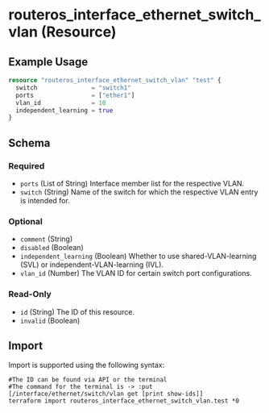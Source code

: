 # routeros_interface_ethernet_switch_vlan (Resource)


## Example Usage
```terraform
resource "routeros_interface_ethernet_switch_vlan" "test" {
  switch               = "switch1"
  ports                = ["ether1"]
  vlan_id              = 10
  independent_learning = true
}
```

<!-- schema generated by tfplugindocs -->
## Schema

### Required

- `ports` (List of String) Interface member list for the respective VLAN.
- `switch` (String) Name of the switch for which the respective VLAN entry is intended for.

### Optional

- `comment` (String)
- `disabled` (Boolean)
- `independent_learning` (Boolean) Whether to use shared-VLAN-learning (SVL) or independent-VLAN-learning (IVL).
- `vlan_id` (Number) The VLAN ID for certain switch port configurations.

### Read-Only

- `id` (String) The ID of this resource.
- `invalid` (Boolean)

## Import
Import is supported using the following syntax:
```shell
#The ID can be found via API or the terminal
#The command for the terminal is -> :put [/interface/ethernet/switch/vlan get [print show-ids]]
terraform import routeros_interface_ethernet_switch_vlan.test *0
```
